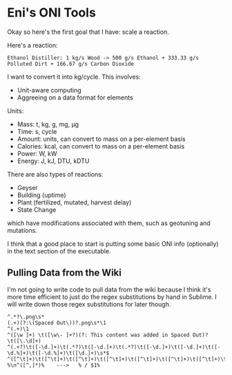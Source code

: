 
# Eni's ONI Tools

Okay so here's the first goal that I have: scale a reaction.

Here's a reaction:

```
Ethanol Distiller: 1 kg/s Wood -> 500 g/s Ethanol + 333.33 g/s Polluted Dirt + 166.67 g/s Carbon Dioxide
```

I want to convert it into kg/cycle. This involves:
- Unit-aware computing
- Aggreeing on a data format for elements


Units:
- Mass: t, kg, g, mg, µg
- Time: s, cycle
- Amount: units, can convert to mass on a per-element basis
- Calories: kcal, can convert to mass on a per-element basis
- Power: W, kW
- Energy: J, kJ, DTU, kDTU


There are also types of reactions:
- Geyser
- Building (uptime)
- Plant (fertilized, mutated, harvest delay)
- State Change

which have modifications associated with them, such as geotuning and mutations.

I think that a good place to start is putting some basic ONI info (optionally) in the text section of the executable.

## Pulling Data from the Wiki

I'm not going to write code to pull data from the wiki because I think it's more time efficient to just do the regex 
substitutions by hand in Sublime. I will write down those regex substitutions for later though.

```regexp
^.*?\.png\s*
(.+)(?:\(Spaced Out\))?.png\s*\1
^(.+)\1
^([\w ]+) \t([\w\- ]+?)(?: This content was added in Spaced Out)? \t([\.\d]+)
^(.+?)\t([-\d.]+)\t(.*?)\t([-\d.]+)\t(.*?)\t([-\d.]+)\t([-\d.]+)\t([-\d.%]+)\t([-\d.%]+)\t([\d.]+)\s*$
^([^\t]+)\t([^\t]+)\t([^\t]+)\t([^\t]+)\t([^\t]+)\t([^\t]+)\t([^\t]+)\t([^\t]+)\t([^\t]+)\t([^\t]+)\t([^\t]+)$
%\n^([^,]*)%    --->   % / $1%
```